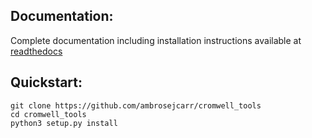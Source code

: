 ## Documentation:

Complete documentation including installation instructions available at 
[readthedocs](http://cromwell-tools.readthedocs.io/en/latest/) 


## Quickstart:

```
git clone https://github.com/ambrosejcarr/cromwell_tools
cd cromwell_tools
python3 setup.py install
```